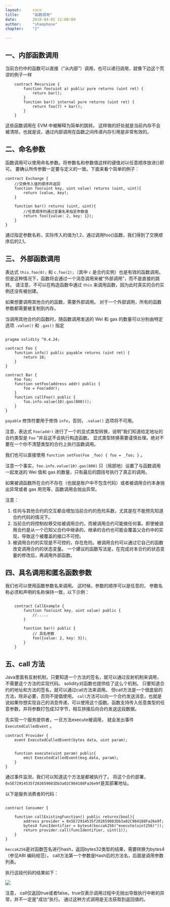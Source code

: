 ```yaml
---
layout: 	coco
title: 		"函数调用"
date: 		2018-04-02 12:00:00
author: 	"shamphone"
chapter:	"2"

---
```


## 一、内部函数调用

当前合约中的函数可以直接（“从内部”）调用，也可以递归调用，就像下边这个荒谬的例子一样

```
    contract Recursive {
        function foo(uint a) public pure returns (uint ret) { 
			return bar(); 
		}
        function bar() internal pure returns (uint ret) { 
			return foo(7) + bar(); 
		}
    }
```

这些函数调用在 EVM 中被解释为简单的跳转。
这样做的好处就是当前内存不会被清除，也就是说，通过内部调用在函数之间传递内存引用是非常有效的。


## 二、命名参数  

函数调用可以使用命名参数。将参数名和参数值这样的键值对以任意顺序放进{}即可。
要确认所传参数一定要与定义的一致。下面来看个简单的例子：

```
contract Exchange {
    //交换传入值的顺序并返回
    function foo(uint key, uint value) returns (uint, uint){ 
        return (value, key);
    }

    function bar() returns (uint, uint){
        //任意顺序的通过变量名来指定参数值
        return foo({value: 2, key: 1}); 
    }
}
```   

通过指定参数名称，实际传入的值为1,2，通过调用foo()函数，我们得到了交换顺序后的2,1。


## 三、 外部函数调用

表达式 ``this.foo(8);`` 和 ``c.foo(2);``（其中 ``c`` 是合约实例）也是有效的函数调用。
但是这种情况下，函数将会通过一个消息调用来被“外部调用”，而不是直接的跳转。
请注意，不可以在构造函数中通过 ``this`` 来调用函数，因为此时真实的合约实例还没有被创建。

如果想要调用其他合约的函数，需要外部调用。
对于一个外部调用，所有的函数参数都需要被复制到内存。

当调用其他合约的函数时，随函数调用发送的 Wei 和 gas 的数量可以分别由特定选项 ``.value()`` 和 ``.gas()`` 指定

```

pragma solidity ^0.4.24;

contract Foo {
	function info() public payable returns (uint ret) { 
		return 18; 
	}
}

contract Bar {
	Foo foo;
	function setFoo(address addr) public { 
		foo = Foo(addr); 
	}
	function callFoo() public { 
		foo.info.value(10).gas(800)(); 
	}
}

```

``payable`` 修饰符要用于修饰 ``info``，否则，`.value()` 选项将不可用。


注意，表达式 ``Foo(addr)`` 进行了一个的显式类型转换，说明”我们知道给定地址的合约类型是 ``Foo`` “并且这不会执行构造函数。
显式类型转换需要谨慎处理。绝对不要在一个你不清楚类型的合约上执行函数调用。

我们也可以直接使用 ``function setFoo(Foo _foo) { foo = _foo; }`` 。

注意一个事实，``foo.info.value(10).gas(800)`` 只（局部地）设置了与函数调用一起发送的 Wei 值和 gas 的数量，只有最后的圆括号执行了真正的调用。


如果被调函数所在合约不存在（也就是账户中不包含代码）或者被调用合约本身抛出异常或者 gas 用完等，函数调用会抛出异常。


注意：   
1. 任何与其他合约的交互都会增加当前合约的危险系数，尤其是在不能预先知道合约代码的情况下。
2. 当前合约将控制权移交给被调用合约，而被调用合约可能做任何事。即使被调用合约是从一个已知父合约中继承的，继承的合约也可能会覆盖父合约中的实现，导致这个被覆盖的接口不可控。
3. 被调用合约的实现是不可控的，存在危险。被调用合约可以通过它自己的函数改变调用合约的状态变量。 一个建议的函数写法是，在完成对本合约的状态变量的修改后，再调用外部函数。


## 四、具名调用和匿名函数参数

我们也可以使用函数参数名来调用。 
这时候，参数的顺序可以是任意的， 参数名称必须和声明的名称保持一致，以下示例： 

```

    contract CallExample {
        function foo(uint key, uint value) public {
            //.....
        }

        function bar() public {
            // 具名参数
            foo({value: 2, key: 3});
        }
    }
```

## 五、call 方法

Java里面有反射机制，只要知道一个方法的签名，就可以通过反射机制来调用，不需要这个方法的实现代码。
solidity对函数也提供给了这么个机制。 只要知道合约的地址和方法的签名，就可以通过call方法来调用。 
但call方法是一个很底层的方法，除非必要，否则不提倡使用。 
``call``方法可以向一个合约发送消息，也就是说如果你想实现自己的消息传递，可以使用这个函数。函数支持传入任意类型的任意参数，并将参数打包成32字节，相互拼接后向合约发送这段数据。

先实现一个服务提供者，一旦方法execute被调用， 就会发出事件 ``ExecutedCalledEvent`` 。 

```
contract Provider {
    event ExecutedCalledEvent(bytes data, uint param);
	
	
	function execute(uint param) public{
		emit ExecutedCalledEvent(msg.data, param);
	}
}
```

通过事件监测，我们可以知道这个方法是都被执行了。 将这个合约部署， ``0x5E72914535f202659083Db3a02C984188Fa26e9f``是其部署地址。 

以下是服务消费者的代码： 

```

contract Consumer {
	
	function callExistingFunction() public returns(bool){
	    address provider = 0x5E72914535f202659083Db3a02C984188Fa26e9f;
		bytes4 funcIdentifier = bytes4(keccak256("execute(uint256)"));
		return provider.call(funcIdentifier, uint(1));
	}
}

```

``keccak256``是对函数签名进行hash，返回bytes32类型的结果，需要转换为bytes4（参见ABI 编码规范）。 call方法第一个参数是Hash后的方法名，后面是调用参数列表。 

执行这段代码的结果如下： 

![](http://static.cocolian.cn/img/coco/solidity/call-1.png)

注意， call仅返回true或者false。true仅表示调用过程中无抛出导致执行中断的异常，并不一定是"成功"执行。 通过这种方式调用是无法获取到返回值的。 
